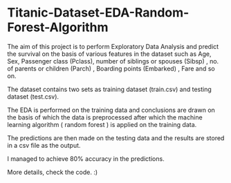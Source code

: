 # Titanic-Dataset-EDA-Random-Forest-Algorithm


The aim of this project is to perform Exploratory Data Analysis and predict the survival on the basis of various features in the dataset such as Age, Sex, Passenger class (Pclass), number of siblings or spouses (Sibsp) , no. of parents or children (Parch) , Boarding points (Embarked) , Fare and so on.

The dataset contains two sets as training dataset (train.csv) and testing dataset (test.csv). 

The EDA is performed on the training data and conclusions are drawn on the basis of which the data is preprocessed after which the machine learning algorithm ( random forest ) is applied on the training data.

The predictions are then made on the testing data and the results are stored in a csv file as the output.

I managed to achieve 80% accuracy in the predictions. 

More details, check the code. :)
